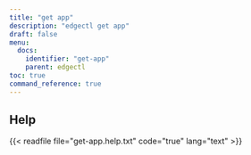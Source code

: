 ```yaml
---
title: "get app"
description: "edgectl get app"
draft: false
menu:
  docs:
    identifier: "get-app"
    parent: edgectl
toc: true
command_reference: true
---
```


## Help

{{< readfile file="get-app.help.txt" code="true" lang="text" >}}
